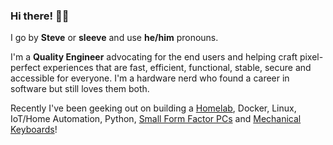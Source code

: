 ### Hi there! 👋🏼

I go by **Steve** or **sleeve** and use **he/him** pronouns.

I'm a **Quality Engineer** advocating for the end users and helping craft pixel-perfect experiences that are fast, efficient, functional, stable, secure and accessible for everyone. I'm a hardware nerd who found a career in software but still loves them both.  

Recently I've been geeking out on building a [Homelab](https://www.reddit.com/r/homelab/), Docker, Linux, IoT/Home Automation, Python, [Small Form Factor PCs](https://www.reddit.com/r/sffpc/) and [Mechanical Keyboards](https://www.reddit.com/r/MechanicalKeyboards/)!
